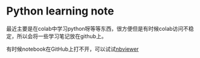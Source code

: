# Python learning note

最近主要是在colab中学习python呀等等东西，很方便但是有时候colab访问不稳定，所以会将一些学习笔记放在github上。

有时候notebook在GitHub上打不开，可以试试[nbviewer](https://nbviewer.jupyter.org/)
